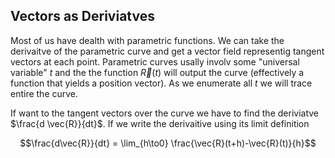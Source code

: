 ## Vectors as Deriviatves

Most of us have dealth with parametric functions. We can take the derivaitve of the parametric curve and get a vector field representig tangent vectors at each point. Parametric curves usally involv some "universal variable" $t$ and the the function $\vec{R}(t)$ will output the curve (effectively a function that yields a position vector). As we enumerate all $t$ we will trace entire the curve. 

If want to the tangent vectors over the curve we have to find the deriviatve $\frac{d \vec{R}}{dt}$. If we write the derivaitive using its limit definition

$$\frac{d\vec{R}}{dt} = \lim_{h\to0} \frac{\vec{R}(t+h)-\vec{R}(t)}{h}$$


